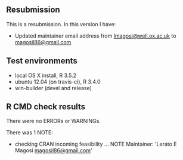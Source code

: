 ## Resubmission
This is a resubmission. In this version I have:

* Updated maintainer email address from lmagosi@well.ox.ac.uk
  to magosil86@gmail.com

## Test environments
* local OS X install, R 3.5.2
* ubuntu 12.04 (on travis-ci), R 3.4.0
* win-builder (devel and release)

## R CMD check results
There were no ERRORs or WARNINGs. 

There was 1 NOTE:

* checking CRAN incoming feasibility ... NOTE
Maintainer: 'Lerato E Magosi <magosil86@gmail.com>'

